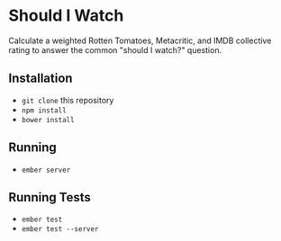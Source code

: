 # Should I Watch

Calculate a weighted Rotten Tomatoes, Metacritic, and IMDB collective rating to answer the common "should I watch?" question.

## Installation

* `git clone` this repository
* `npm install`
* `bower install`

## Running

* `ember server`

## Running Tests

* `ember test`
* `ember test --server`
